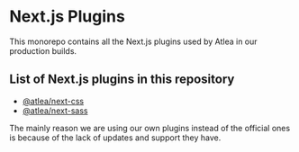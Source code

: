 # Next.js Plugins

This monorepo contains all the Next.js plugins used by Atlea in our production builds.

## List of Next.js plugins in this repository

- [@atlea/next-css](./packages/next-css)
- [@atlea/next-sass](./packages/next-sass)

The mainly reason we are using our own plugins instead of the official ones is because of the lack of updates and support they have.